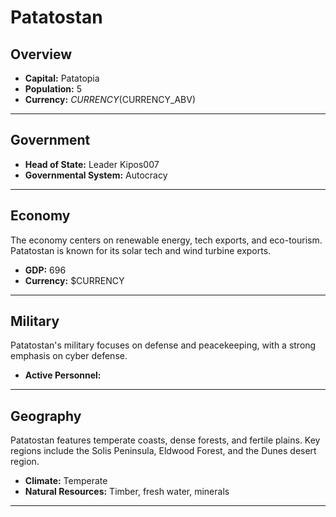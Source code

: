 # Patatostan

## Overview

- **Capital:** Patatopia
- **Population:** 5
- **Currency:** $CURRENCY ($CURRENCY_ABV)

---

## Government

- **Head of State:** Leader Kipos007
- **Governmental System:** Autocracy

---

## Economy
The economy centers on renewable energy, tech exports, and eco-tourism. Patatostan is known for its solar tech and wind turbine exports.

- **GDP:** 696
- **Currency:** $CURRENCY

---

## Military
Patatostan's military focuses on defense and peacekeeping, with a strong emphasis on cyber defense.

- **Active Personnel:** 

---

## Geography
Patatostan features temperate coasts, dense forests, and fertile plains. Key regions include the Solis Peninsula, Eldwood Forest, and the Dunes desert region.

- **Climate:** Temperate
- **Natural Resources:** Timber, fresh water, minerals

---